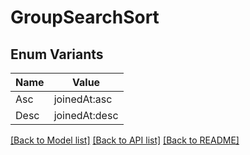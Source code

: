 # GroupSearchSort

## Enum Variants

| Name | Value |
|---- | -----|
| Asc | joinedAt:asc |
| Desc | joinedAt:desc |


[[Back to Model list]](../README.md#documentation-for-models) [[Back to API list]](../README.md#documentation-for-api-endpoints) [[Back to README]](../README.md)


